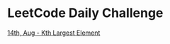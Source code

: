 # LeetCode Daily Challenge

[14th, Aug - Kth Largest Element](./14th,%20Aug-Kth%20Largest%20Element.md)